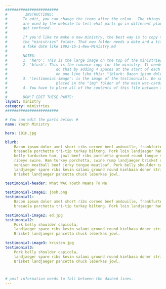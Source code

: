```yaml
---
########################
#        INSTRUCTIONS:
#       To edit, you can change the items after the colon.  The things before the colon, like "name" and "blurb"
#       are used by the website to tell what parts go in different places.  If you change that, the website will
#       get confused.  
# 
#       If you'd like to make a new ministry, the best way is to copy the contents of this file and add it to a new file in 
#       the "ministries" folder. That new folder needs a date and a title.  The date isn't important, so you can just put in 
#       a fake date like 1892-15-1-New-Ministry.md
# 
#       NOTES:
#       1. 'hero': This is the large image on the top of the ministries page.  
#       2. 'blurb': This is the romance copy for the ministry. It needs to be indented once below the tag 'blurb:'  You can do
#                      do that by adding 4 spaces at the start of each new line.  Another way to do it is simply add the whole blurb
#                      on one line like this: "|blurb: Bacon ipsum dolor amet short ribs corned beef andouille, frankfurter chuck...etc."
#       3. 'testimonial-image': is the image of the testimonials. Be sure that it the file name of the image AND that the file is
#                      placed in the "img" folder of the main wac-cards directory.
#       4. You have to place all of the contents of this file between the --- marks.  Anything outside of it won't be recognized.
# 
#       DON'T EDIT THESE PARTS:
layout: ministry
category: ministries
########################

# You can edit the parts below: #
name: Youth Ministry

hero: 181H.jpg

blurb: 
    Bacon ipsum dolor amet short ribs corned beef andouille, frankfurter chuck 
    bresaola porchetta tri-tip turkey biltong. Pork loin landjaeger ham hock pork
    belly turducken ham, jowl beef ribs porchetta ground round tongue shoulder 
    ribeye swine. Ham turkey porchetta, swine rump landjaeger brisket short ribs 
    venison meatball beef jerky tongue meatloaf. Pork belly shoulder capicola, 
    landjaeger spare ribs kevin salami ground round kielbasa doner strip steak. 
    Brisket landjaeger pancetta chuck leberkas jowl.

testimonial-header: What WAC Youth Means To Me
    
testimonial-image1: josh.png
testimonial1: 
    Bacon ipsum dolor amet short ribs corned beef andouille, frankfurter chuck 
    bresaola porchetta tri-tip turkey biltong. Pork loin landjaeger ham 
    
testimonial-image2: ed.jpg
testimonial2:
    Pork belly shoulder capicola, 
    landjaeger spare ribs kevin salami ground round kielbasa doner strip steak. 
    Brisket landjaeger pancetta chuck leberkas jowl.
    
testimonial-image3: kristen.jpg
testimonial3:
    Pork belly shoulder capicola, 
    landjaeger spare ribs kevin salami ground round kielbasa doner strip steak. 
    Brisket landjaeger pancetta chuck leberkas jowl. 



# post information needs to fall between the dashed lines.    
---
```

